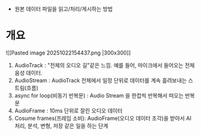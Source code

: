 - 원본 데이터 파일을 읽고/처리/게시하는 방법 

# 개요 


![[Pasted image 20251022154437.png |300x300]]
1. AudioTrack :  "전체의 오디오 길"같은 느낌. 예를 들어, 마이크에서 들어오는 전체 음성 데이터. 
2. AudioStream : AudioTrack 전체에서 일정 단위로 데이터를 계속 흘려보내는 스트림(흐름)
3. async for loop(비동기 반복문) : Audio Stream 을 한컵씩 반복해서 떠오는 반복문 
4. AudioFrame : 10ms 단위로 잘린 오디오 데이터 
5. Cosume frames(프레임 소비): AudioFrame(오디오 데이터 조각)을 받아서 AI 처리, 분석, 변형, 저장 같은 일을 하는 단계
